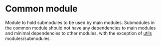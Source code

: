 # Common module

Module to hold submodules to be used by main modules.
Submodules in the common module should not have any dependencies
to main modules and minimal dependencies to other modules,
with the exception of [utils](../utils) modules/submodules.
